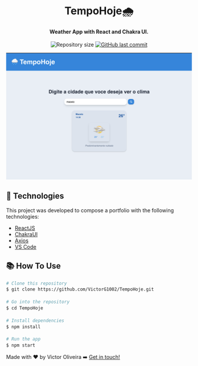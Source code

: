 <h1 align="center">
<br>
   TempoHoje🌧
  
</h1>

<h4 align="center">
  Weather App with React and Chakra UI.
</h4>
<p align="center">
 

  <img alt="Repository size" src="https://img.shields.io/github/repo-size/VictorG1002/TempoHoje.svg">
  <a href="https://github.com/VictorG1002/TempoHoje/commits/master">
    <img alt="GitHub last commit" src="https://img.shields.io/github/last-commit/VictorG1002/TempoHoje.svg">
  </a>

 
  </a>

  
</p>


![This is a alt text.](clima.png "This is a sample image.")


## 🚀 Technologies

This project was developed to compose a portfolio with the following technologies:

-  [ReactJS](https://reactjs.org/)
-  [ChakraUI](https://chakra-ui.com/)
-  [Axios](https://github.com/axios/axios)
-  [VS Code][vc] 

##  📚 How To Use



```bash
# Clone this repository
$ git clone https://github.com/VictorG1002/TempoHoje.git

# Go into the repository
$ cd TempoHoje

# Install dependencies
$ npm install

# Run the app
$ npm start
```



Made with ♥ by Victor Oliveira ➡️ [Get in touch!](https://www.linkedin.com/in/victoroliveira-/)

[nodejs]: https://nodejs.org/
[yarn]: https://yarnpkg.com/
[vc]: https://code.visualstudio.com/
[vceditconfig]: https://marketplace.visualstudio.com/items?itemName=EditorConfig.EditorConfig
[vceslint]: https://marketplace.visualstudio.com/items?itemName=dbaeumer.vscode-eslint
